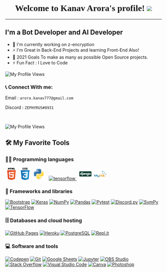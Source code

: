 <h1 align="center" style = "font-family: Georgia, serif;">
  Welcome to Kanav Arora's profile!
  <img src="https://media.giphy.com/media/hvRJCLFzcasrR4ia7z/giphy.gif" width="28">
</h1>

-----------------------------------------------------------------------------------------------------------------------------------------------------------------------------------

## I'm a Bot Developer and AI Developer
- 🤖 I'm currently working on z-encryption
- ⚡ I'm Great in Back-End Projects and learning Front-End Also!
- 🥅 2021 Goals To make as many as possible Open Source projects.
- ⚡ Fun Fact : I Love to Code


![My Profile Views](https://komarev.com/ghpvc/?username=CYBR-DEMON)


### 📞 Connect With me: 

Email : ``arora.kanav777@gmail.com``

Discord :  ``ZEPHYRUS#8931``

<br>

![My Profile Views](https://discord.c99.nl/widget/theme-2/861939702756409344.png)


## 🛠️ My Favorite Tools

### 👨‍💻 Programming languages

<p>
  <a href="#"><img src="https://raw.githubusercontent.com/devicons/devicon/master/icons/html5/html5-original-wordmark.svg" alt="html5" width="40" height="40"/></a>
  <a href="#"><img src="https://raw.githubusercontent.com/devicons/devicon/master/icons/css3/css3-original-wordmark.svg" alt="css3" width="40" height="40"/></a>
  <a href="#"><img src="https://raw.githubusercontent.com/devicons/devicon/master/icons/python/python-original.svg" alt="python" width="40" height="40"/></a> &nbsp;
  <a href="#"><img src="https://www.vectorlogo.zone/logos/tensorflow/tensorflow-icon.svg" alt="tensorflow" width="40" height="40"/> </a>&nbsp;
  <a href="#"><img src="https://raw.githubusercontent.com/devicons/devicon/master/icons/django/django-original.svg" alt="django" width="40" height="40"/></a>&nbsp;
  <a href="#"> <img src="https://raw.githubusercontent.com/devicons/devicon/master/icons/mysql/mysql-original-wordmark.svg" alt="mysql" width="40" height="40"/> </a> 
</p>

### 🧰 Frameworks and libraries

<p>
    <a href="#"><img alt="Bootstrap" src="https://img.shields.io/badge/Bootstrap-7952B3.svg?logo=bootstrap&logoColor=white"></a>
    <a href="#"><img alt="Keras" src="https://img.shields.io/badge/Keras-D00000.svg?logo=Keras&logoColor=white"></a>
    <a href="#"><img alt="NumPy" src="https://img.shields.io/badge/Numpy-013243.svg?logo=numpy&logoColor=white"></a>
    <a href="#"><img alt="Pandas" src="https://img.shields.io/badge/Pandas-150458.svg?logo=pandas&logoColor=white"></a>
    <a href="#"><img alt="Pytest" src="https://img.shields.io/badge/Pytest-0A9EDC.svg?logo=pytest&logoColor=white"></a>
    <a href="#"><img alt="Discord.py" src="https://img.shields.io/badge/Discord.py-111111.svg?logo=discord&logoColor=white"></a>
    <a href="#"><img alt="SymPy" src="https://img.shields.io/badge/Streamlit-3B5526.svg?logo=streamlit&logoColor=white"></a>
    <a href="#"><img alt="TensorFlow" src="https://img.shields.io/badge/TensorFlow-FF6F00.svg?logo=TensorFlow&logoColor=white"></a>
</p>

### 🗄️ Databases and cloud hosting

<p>
    <a href="#"><img alt="GitHub Pages" src="https://img.shields.io/badge/GitHub%20Pages-327FC7.svg?logo=github&logoColor=white"></a>
    <a href="#"><img alt="Heroku" src="https://img.shields.io/badge/Heroku-430098.svg?logo=heroku&logoColor=white"></a>
    <a href="#"><img alt="PostgreSQL" src ="https://img.shields.io/badge/PostgreSQL-316192.svg?logo=postgresql&logoColor=white"></a>
    <a href="#"><img alt="Repl.it" src="https://img.shields.io/badge/Repl.it-0D101E.svg?logo=Replit&logoColor=white"></a>
</p>

### 💻 Software and tools

<p>
    <a href="#"><img alt="Codepen" src="https://img.shields.io/badge/Codepen-000000.svg?logo=codepen&logoColor=white"></a>
    <a href="#"><img alt="Git" src="https://img.shields.io/badge/Git-F05033.svg?logo=git&logoColor=white"></a>
    <a href="#"><img alt="Google Sheets" src="https://img.shields.io/badge/Google%20Sheets-34A853.svg?logo=google%20sheets&logoColor=white"></a>
    <a href="#"><img alt="Jupyter" src="https://img.shields.io/badge/Jupyter-F37626.svg?logo=Jupyter&logoColor=white"></a>
    <a href="#"><img alt="OBS Studio" src="https://img.shields.io/badge/-OBS%20Studio-302E31?logo=obs-studio&logoColor=white"></a>
    <a href="#"><img alt="Stack Overflow" src="https://img.shields.io/badge/-Stack%20Overflow-FE7A16?logo=stack-overflow&logoColor=white"></a>
    <a href="#"><img alt="Visual Studio Code" src="https://img.shields.io/badge/Visual%20Studio%20Code-0078d7.svg?logo=visual-studio-code&logoColor=white"></a>
    <a href="#"><img alt="Canva" src="https://img.shields.io/badge/Canva-0078d7.svg?logo=canva&logoColor=white"></a>
    <a href="#"><img alt="Photoshop" src="https://img.shields.io/badge/Adobe-Photoshop-0078d7.svg?logo=AdobePhotoshop&logoColor=white"></a>
</p>



